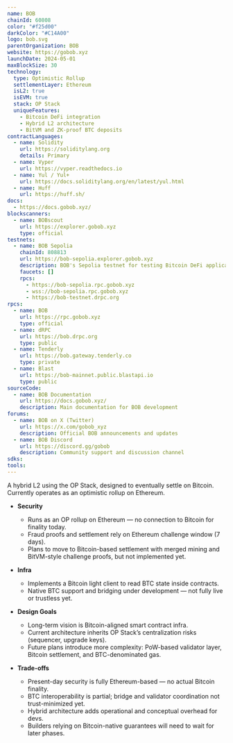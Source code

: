 ```yaml
---
name: BOB
chainId: 60808
color: "#f25d00"
darkColor: "#C14A00"
logo: bob.svg
parentOrganization: BOB
website: https://gobob.xyz
launchDate: 2024-05-01
maxBlockSize: 30
technology:
  type: Optimistic Rollup
  settlementLayer: Ethereum
  isL2: true
  isEVM: true
  stack: OP Stack
  uniqueFeatures:
    - Bitcoin DeFi integration
    - Hybrid L2 architecture
    - BitVM and ZK-proof BTC deposits
contractLanguages:
  - name: Solidity
    url: https://soliditylang.org
    details: Primary
  - name: Vyper
    url: https://vyper.readthedocs.io
  - name: Yul / Yul+
    url: https://docs.soliditylang.org/en/latest/yul.html
  - name: Huff
    url: https://huff.sh/
docs:
  - https://docs.gobob.xyz/
blockscanners:
  - name: BOBscout
    url: https://explorer.gobob.xyz
    type: official
testnets:
  - name: BOB Sepolia
    chainId: 808813
    url: https://bob-sepolia.explorer.gobob.xyz
    description: BOB's Sepolia testnet for testing Bitcoin DeFi applications and cross-chain interactions.
    faucets: []
    rpcs:
      - https://bob-sepolia.rpc.gobob.xyz
      - wss://bob-sepolia.rpc.gobob.xyz
      - https://bob-testnet.drpc.org
rpcs:
  - name: BOB
    url: https://rpc.gobob.xyz
    type: official
  - name: dRPC
    url: https://bob.drpc.org
    type: public
  - name: Tenderly
    url: https://bob.gateway.tenderly.co
    type: private
  - name: Blast
    url: https://bob-mainnet.public.blastapi.io
    type: public
sourceCode:
  - name: BOB Documentation
    url: https://docs.gobob.xyz/
    description: Main documentation for BOB development
forums:
  - name: BOB on X (Twitter)
    url: https://x.com/gobob_xyz
    description: Official BOB announcements and updates
  - name: BOB Discord
    url: https://discord.gg/gobob
    description: Community support and discussion channel
sdks:
tools:
---
```


A hybrid L2 using the OP Stack, designed to eventually settle on Bitcoin. Currently operates as an optimistic rollup on Ethereum.

- **Security**  
  - Runs as an OP rollup on Ethereum — no connection to Bitcoin for finality today.  
  - Fraud proofs and settlement rely on Ethereum challenge window (7 days).  
  - Plans to move to Bitcoin-based settlement with merged mining and BitVM-style challenge proofs, but not implemented yet.

- **Infra**  
  - Implements a Bitcoin light client to read BTC state inside contracts.  
  - Native BTC support and bridging under development — not fully live or trustless yet.

- **Design Goals**  
  - Long-term vision is Bitcoin-aligned smart contract infra.  
  - Current architecture inherits OP Stack’s centralization risks (sequencer, upgrade keys).  
  - Future plans introduce more complexity: PoW-based validator layer, Bitcoin settlement, and BTC-denominated gas.

- **Trade-offs**  
  - Present-day security is fully Ethereum-based — no actual Bitcoin finality.  
  - BTC interoperability is partial; bridge and validator coordination not trust-minimized yet.  
  - Hybrid architecture adds operational and conceptual overhead for devs.  
  - Builders relying on Bitcoin-native guarantees will need to wait for later phases. 